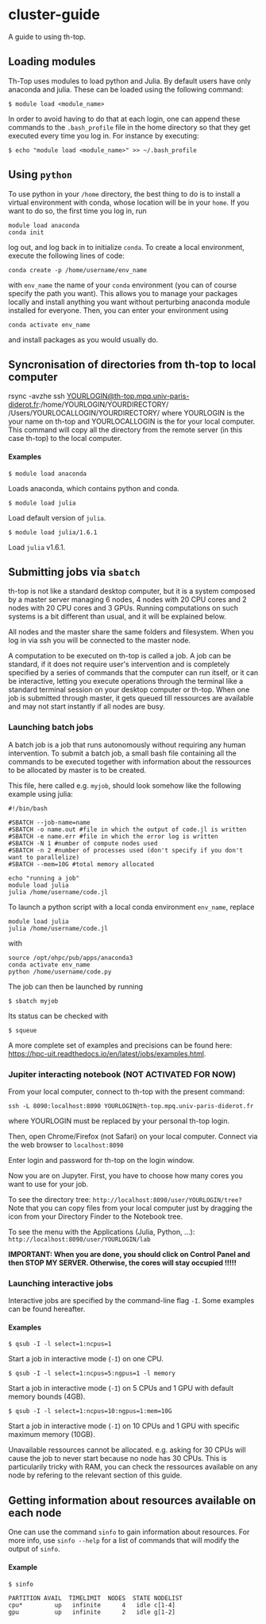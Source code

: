 # cluster-guide
A guide to using th-top.

## Loading modules

Th-Top uses modules to load python and Julia. By default users have only anaconda and julia.
These can be loaded using the following command:
```shell
$ module load <module_name>
```

In order to avoid having to do that at each login, one can append these commands to the `.bash_profile` file in the home directory so that they get executed every time you log in. For instance by executing:
```shell
$ echo "module load <module_name>" >> ~/.bash_profile
```

## Using `python`

To use python in your `/home` directory, the best thing to do is to install a virtual environment with conda, whose location will be in your `home`. If you want to do so, the first time you log in, run 
```
module load anaconda
conda init
```
log out, and log back in to initialize `conda`. To create a local environment, execute the following lines of code:

```
conda create -p /home/username/env_name
```
with `env_name` the name of your `conda` environment (you can of course specify the path you want). This allows you to manage your packages locally and install anything you want without perturbing anaconda module installed for everyone. Then, you can enter your environment using

```
conda activate env_name
```
and install packages as you would usually do. 

## Syncronisation of directories from th-top to local computer
rsync -avzhe ssh YOURLOGIN@th-top.mpq.univ-paris-diderot.fr:/home/YOURLOGIN/YOURDIRECTORY/ /Users/YOURLOCALLOGIN/YOURDIRECTORY/
where YOURLOGIN is the your name on th-top and YOURLOCALLOGIN is the for your local computer.
This command will copy all the directory from the remote server (in this case th-top) to the local computer.


#### Examples
```shell
$ module load anaconda
```
Loads anaconda, which contains python and conda.

```shell
$ module load julia
```
Load default version of `julia`.

```shell
$ module load julia/1.6.1
```
Load `julia` v1.6.1.

## Submitting jobs via `sbatch`
th-top is not like a standard desktop computer, but it is a system composed by a master server managing 6 nodes, 4 nodes with 20 CPU cores and 2 nodes with 20 CPU cores and 3 GPUs.
Running computations on such systems is a bit different than usual, and it will be explained below.

All nodes and the master share the same folders and filesystem.
When you log in via ssh you will be connected to the master node.

A computation to be executed on th-top is called a job. A job can be standard, if it does not require user's intervention and is completely specified by a series of commands that the computer can run itself, or it can be interactive, letting you execute operations through the terminal like a standard terminal session on your desktop computer or th-top. When one job is submitted through master, it gets queued till ressources are available and may not start instantly if all nodes are busy.


### Launching batch jobs

A batch job is a job that runs autonomously without requiring any human intervention. To submit a batch job, a small bash file containing all the commands to be executed together with information about the ressources to be allocated by master is to be created.

This file, here called e.g. `myjob`, should look somehow like the following example using julia:
```
#!/bin/bash

#SBATCH --job-name=name 
#SBATCH -o name.out #file in which the output of code.jl is written
#SBATCH -e name.err #file in which the error log is written
#SBATCH -N 1 #number of compute nodes used 
#SBATCH -n 2 #number of processes used (don't specify if you don't want to parallelize)
#SBATCH --mem=10G #total memory allocated

echo "running a job"
module load julia
julia /home/username/code.jl
```

To launch a python script with a local conda environment `env_name`, replace 
```
module load julia
julia /home/username/code.jl
```
with
```
source /opt/ohpc/pub/apps/anaconda3
conda activate env_name
python /home/username/code.py
```

The job can then be launched by running
```shell
$ sbatch myjob
```
Its status can be checked with
```shell
$ squeue
```
A more complete set of examples and precisions can be found here: https://hpc-uit.readthedocs.io/en/latest/jobs/examples.html.

### Jupiter interacting notebook (NOT ACTIVATED FOR NOW)

From your local computer, connect to th-top with the present command:
```
ssh -L 8090:localhost:8090 YOURLOGIN@th-top.mpq.univ-paris-diderot.fr
```
where YOURLOGIN must be replaced by your personal th-top login.

Then, open Chrome/Firefox (not Safari) on your local computer.
Connect via the web browser to `localhost:8090`

Enter login and password for th-top on the login window.

Now you are on Jupyter. 
First, you have to choose how many cores you want to use for your job.

To see the directory tree: `http://localhost:8090/user/YOURLOGIN/tree?`
Note that you can copy files from your local computer just by dragging the icon from your Directory Finder to the Notebook tree.

To see the menu with the Applications (Julia, Python, ...): `http://localhost:8090/user/YOURLOGIN/lab`

**IMPORTANT: When you are done, you should click on Control Panel and then STOP MY SERVER.
Otherwise, the cores will stay occupied !!!!!**  

### Launching interactive jobs

Interactive jobs are specified by the command-line flag `-I`. Some examples can be found hereafter.

#### Examples
```shell
$ qsub -I -l select=1:ncpus=1
```
Start a job in interactive mode (`-I`) on one CPU.

```shell
$ qsub -I -l select=1:ncpus=5:ngpus=1 -l memory
```
Start a job in interactive mode (`-I`) on 5 CPUs and 1 GPU with default memory bounds (4GB).

```shell
$ qsub -I -l select=1:ncpus=10:ngpus=1:mem=10G
```
Start a job in interactive mode (`-I`) on 10 CPUs and 1 GPU with specific maximum memory (10GB).

Unavailable ressources cannot be allocated. e.g. asking for 30 CPUs will cause the job to never start because no node has 30 CPUs.
This is particularily tricky with RAM, you can check the ressources available on any node by refering to the relevant section of this guide.

## Getting information about resources available on each node

One can use the command `sinfo` to gain information about resources. For more info, use `sinfo --help` for a list of commands that will modify the output of `sinfo`.

#### Example
```shell
$ sinfo 

PARTITION AVAIL  TIMELIMIT  NODES  STATE NODELIST
cpu*         up   infinite      4   idle c[1-4]
gpu          up   infinite      2   idle g[1-2]
```
